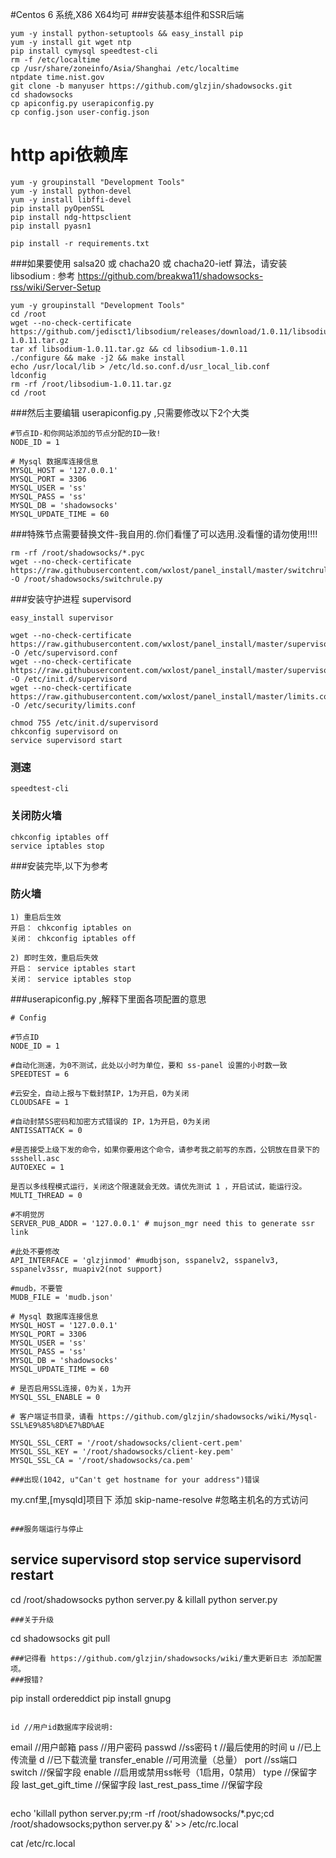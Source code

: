#Centos 6 系统,X86 X64均可
###安装基本组件和SSR后端
````
yum -y install python-setuptools && easy_install pip
yum -y install git wget ntp
pip install cymysql speedtest-cli
rm -f /etc/localtime
cp /usr/share/zoneinfo/Asia/Shanghai /etc/localtime
ntpdate time.nist.gov
git clone -b manyuser https://github.com/glzjin/shadowsocks.git
cd shadowsocks
cp apiconfig.py userapiconfig.py
cp config.json user-config.json
````
# http api依赖库
````
yum -y groupinstall "Development Tools"
yum -y install python-devel
yum -y install libffi-devel
pip install pyOpenSSL
pip install ndg-httpsclient
pip install pyasn1

pip install -r requirements.txt
````
###如果要使用 salsa20 或 chacha20 或 chacha20-ietf 算法，请安装 libsodium :
参考 https://github.com/breakwa11/shadowsocks-rss/wiki/Server-Setup
````
yum -y groupinstall "Development Tools"
cd /root
wget --no-check-certificate https://github.com/jedisct1/libsodium/releases/download/1.0.11/libsodium-1.0.11.tar.gz
tar xf libsodium-1.0.11.tar.gz && cd libsodium-1.0.11
./configure && make -j2 && make install
echo /usr/local/lib > /etc/ld.so.conf.d/usr_local_lib.conf
ldconfig
rm -rf /root/libsodium-1.0.11.tar.gz
cd /root
````
###然后主要编辑 userapiconfig.py ,只需要修改以下2个大类
````
#节点ID-和你网站添加的节点分配的ID一致!
NODE_ID = 1

# Mysql 数据库连接信息
MYSQL_HOST = '127.0.0.1'
MYSQL_PORT = 3306
MYSQL_USER = 'ss'
MYSQL_PASS = 'ss'
MYSQL_DB = 'shadowsocks'
MYSQL_UPDATE_TIME = 60
````
###特殊节点需要替换文件-我自用的.你们看懂了可以选用.没看懂的请勿使用!!!!
````
rm -rf /root/shadowsocks/*.pyc
wget --no-check-certificate https://raw.githubusercontent.com/wxlost/panel_install/master/switchrulev3.py -O /root/shadowsocks/switchrule.py
````
###安装守护进程 supervisord
````
easy_install supervisor
````
````
wget --no-check-certificate https://raw.githubusercontent.com/wxlost/panel_install/master/supervisordv3.conf -O /etc/supervisord.conf
wget --no-check-certificate https://raw.githubusercontent.com/wxlost/panel_install/master/supervisord -O /etc/init.d/supervisord
wget --no-check-certificate https://raw.githubusercontent.com/wxlost/panel_install/master/limits.conf -O /etc/security/limits.conf
````
````
chmod 755 /etc/init.d/supervisord
chkconfig supervisord on
service supervisord start
````
### 测速
````
speedtest-cli
````
### 关闭防火墙
````
chkconfig iptables off
service iptables stop
````

###安装完毕,以下为参考


### 防火墙
````
1) 重启后生效 
开启： chkconfig iptables on 
关闭： chkconfig iptables off 

2) 即时生效，重启后失效 
开启： service iptables start 
关闭： service iptables stop 
````


###userapiconfig.py ,解释下里面各项配置的意思
````
# Config

#节点ID
NODE_ID = 1

#自动化测速，为0不测试，此处以小时为单位，要和 ss-panel 设置的小时数一致
SPEEDTEST = 6

#云安全，自动上报与下载封禁IP，1为开启，0为关闭
CLOUDSAFE = 1

#自动封禁SS密码和加密方式错误的 IP，1为开启，0为关闭
ANTISSATTACK = 0

#是否接受上级下发的命令，如果你要用这个命令，请参考我之前写的东西，公钥放在目录下的 ssshell.asc
AUTOEXEC = 1

是否以多线程模式运行，关闭这个限速就会无效。请优先测试 1 ，开启试试，能运行没。
MULTI_THREAD = 0

#不明觉厉
SERVER_PUB_ADDR = '127.0.0.1' # mujson_mgr need this to generate ssr link

#此处不要修改
API_INTERFACE = 'glzjinmod' #mudbjson, sspanelv2, sspanelv3, sspanelv3ssr, muapiv2(not support)

#mudb，不要管
MUDB_FILE = 'mudb.json'

# Mysql 数据库连接信息
MYSQL_HOST = '127.0.0.1'
MYSQL_PORT = 3306
MYSQL_USER = 'ss'
MYSQL_PASS = 'ss'
MYSQL_DB = 'shadowsocks'
MYSQL_UPDATE_TIME = 60

# 是否启用SSL连接，0为关，1为开
MYSQL_SSL_ENABLE = 0

# 客户端证书目录，请看 https://github.com/glzjin/shadowsocks/wiki/Mysql-SSL%E9%85%8D%E7%BD%AE

MYSQL_SSL_CERT = '/root/shadowsocks/client-cert.pem'
MYSQL_SSL_KEY = '/root/shadowsocks/client-key.pem'
MYSQL_SSL_CA = '/root/shadowsocks/ca.pem'

###出现(1042, u"Can't get hostname for your address")错误
````
my.cnf里,[mysqld]项目下
添加
skip-name-resolve
#忽略主机名的方式访问
````

###服务端运行与停止
````
service supervisord stop
service supervisord restart
----
cd /root/shadowsocks
python server.py &
killall python server.py
````
###关于升级
````
cd shadowsocks
git pull
````
###记得看 https://github.com/glzjin/shadowsocks/wiki/重大更新日志 添加配置项。
###报错?
````
pip install ordereddict
pip install gnupg
````

id //用户id数据库字段说明:
````
email //用户邮箱
pass //用户密码
passwd //ss密码
t //最后使用的时间
u //已上传流量
d //已下载流量
transfer_enable //可用流量（总量）
port //ss端口
switch //保留字段
enable //启用或禁用ss帐号（1启用，0禁用）
type //保留字段
last_get_gift_time //保留字段
last_rest_pass_time //保留字段
````
````
echo 'killall python server.py;rm -rf /root/shadowsocks/*.pyc;cd /root/shadowsocks;python server.py &' >> /etc/rc.local

cat /etc/rc.local
````
